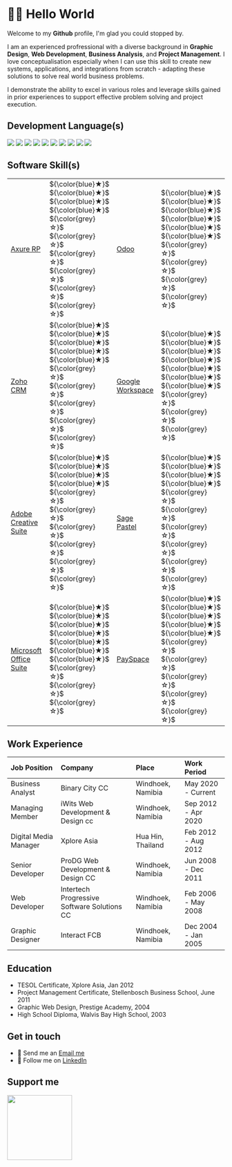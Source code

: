 # 👋🏻 Hello World

Welcome to my __Github__ profile, I'm glad you could stopped by.

I am an experienced profressional with a diverse background in **Graphic Design**, **Web Development**, **Business Analysis**, and **Project Management**. I love conceptualisation especially when I can use this skill to create new systems, applications, and integrations from scratch - adapting these solutions to solve real world business problems. 

I demonstrate the ability to excel in various roles and leverage skills gained in prior experiences to support effective problem solving and project execution.

## Development Language(s)
<img src="https://img.shields.io/badge/PHP-510359?style=flat-square&logo=php&logoColor=white"> <img src="https://img.shields.io/badge/HTML-bd4213?style=flat-square"> <img src="https://img.shields.io/badge/Python-FFD43B?style=flat-square&logo=python&logoColor=darkgreen"> <img src="https://img.shields.io/badge/CSS-181670?style=flat-square"> <img src="https://img.shields.io/badge/MySQL-f08502?style=flat-square&logo=mysql&logoColor=white"> <img src="https://img.shields.io/badge/SQL-0428d9?style=flat-square"> <img src="https://img.shields.io/badge/JavaScript-806d05?style=flat-square&logo=javascript&logoColor=white"> <img src="https://img.shields.io/badge/Google%20Scripting-10144a?style=flat-square&logo=google&logoColor=white"> <img src="https://img.shields.io/badge/Jscon-2b2828?style=flat-square&logo=json&logoColor=white"> <img src="https://img.shields.io/badge/XML-fc6108?style=flat-square">

## Software Skill(s)

<table>
  <tr>
    <td><a href="https://www.axure.com/" title="Axure RP">Axure RP</a></td>
    <td> ${\color{blue}★}$ ${\color{blue}★}$ ${\color{blue}★}$ ${\color{blue}★}$ ${\color{grey}☆}$ ${\color{grey}☆}$ ${\color{grey}☆}$ ${\color{grey}☆}$ ${\color{grey}☆}$ ${\color{grey}☆}$ </td>
    <td><a href="https://www.odoo.com/" title="Odoo">Odoo</a></td>
    <td> ${\color{blue}★}$ ${\color{blue}★}$ ${\color{blue}★}$ ${\color{blue}★}$ ${\color{blue}★}$ ${\color{blue}★}$ ${\color{grey}☆}$ ${\color{grey}☆}$ ${\color{grey}☆}$ ${\color{grey}☆}$</td>
  </tr>

  <tr>
    <td><a href="https://www.zoho.com/crm/" title="Zoho CRM">Zoho CRM</a></td>
    <td> ${\color{blue}★}$ ${\color{blue}★}$ ${\color{blue}★}$ ${\color{blue}★}$ ${\color{blue}★}$ ${\color{grey}☆}$ ${\color{grey}☆}$ ${\color{grey}☆}$ ${\color{grey}☆}$ ${\color{grey}☆}$</td>
    <td><a href="https://workspace.google.com/" title="Google Workspace">Google Workspace</a></td>
    <td> ${\color{blue}★}$ ${\color{blue}★}$ ${\color{blue}★}$ ${\color{blue}★}$ ${\color{blue}★}$ ${\color{blue}★}$ ${\color{blue}★}$ ${\color{grey}☆}$ ${\color{grey}☆}$ ${\color{grey}☆}$ </td>
  </tr>

  
  <tr>
    <td><a href="https://www.adobe.com/creativecloud.html" title="Adobe Creative Suite">Adobe Creative Suite</a></td>
    <td>${\color{blue}★}$ ${\color{blue}★}$ ${\color{blue}★}$ ${\color{blue}★}$ ${\color{grey}☆}$ ${\color{grey}☆}$ ${\color{grey}☆}$ ${\color{grey}☆}$ ${\color{grey}☆}$ ${\color{grey}☆}$</td>
    <td><a href="https://www.sage.com/africa/products/sage-50cloud-pastel-partner/?gclid=Cj0KCQjwnf-kBhCnARIsAFlg492U2YHgrdwUJJMKqC9IqMXIZ_fxaehsjx0l8lKH8emY8cNs8FiL6lIaAvz_EALw_wcB&gclsrc=aw.ds" title="Sage Pastel">Sage Pastel</a></td>
    <td>${\color{blue}★}$ ${\color{blue}★}$ ${\color{blue}★}$ ${\color{blue}★}$ ${\color{grey}☆}$ ${\color{grey}☆}$ ${\color{grey}☆}$ ${\color{grey}☆}$ ${\color{grey}☆}$ ${\color{grey}☆}$</td>
  </tr>

  <tr>
    <td><a href="https://www.microsoft.com/en-us/microsoft-365/products-apps-services" title="Microsoft Office Suite">Microsoft Office Suite</a></td>
    <td>${\color{blue}★}$ ${\color{blue}★}$ ${\color{blue}★}$ ${\color{blue}★}$ ${\color{blue}★}$ ${\color{blue}★}$ ${\color{blue}★}$ ${\color{grey}☆}$ ${\color{grey}☆}$ ${\color{grey}☆}$</td>
    <td><a href="https://www.payspace.com/" title="PaySpace">PaySpace</a></td>
    <td>${\color{blue}★}$ ${\color{blue}★}$ ${\color{blue}★}$ ${\color{blue}★}$ ${\color{blue}★}$ ${\color{grey}☆}$ ${\color{grey}☆}$ ${\color{grey}☆}$ ${\color{grey}☆}$ ${\color{grey}☆}$</td>
  </tr>
  
</table>

## Work Experience
  
  | Job Position | Company | Place | Work Period |
  | :--- | :--- | :--- | :--- |
  | Business Analyst | Binary City CC | Windhoek, Namibia | May 2020 - Current |
  | Managing Member | iWits Web Development & Design cc | Windhoek, Namibia | Sep 2012 - Apr 2020 |
  | Digital Media Manager | Xplore Asia | Hua Hin, Thailand |Feb 2012 - Aug 2012 |
  | Senior Developer | ProDG Web Development & Design CC | Windhoek, Namibia | Jun 2008 - Dec 2011 |
  | Web Developer | Intertech Progressive Software Solutions CC | Windhoek, Namibia | Feb 2006 - May 2008 |
  | Graphic Designer | Interact FCB | Windhoek, Namibia | Dec 2004 - Jan 2005 |

## Education
  
  - TESOL Certificate, Xplore Asia, Jan 2012
  - Project Management Certificate, Stellenbosch Business School, June 2011
  - Graphic Web Design, Prestige Academy, 2004
  - High School Diploma, Walvis Bay High School, 2003

## Get in touch
- 📧 Send me an [Email me](mailto:yolindavdl@gmail.com) 
- 🔗 Follow me on [LinkedIn](https://www.linkedin.com/in/yolindavdl/)

## Support me
<a href="https://www.buymeacoffee.com/yolindavdl"><img src="https://cdn.buymeacoffee.com/buttons/v2/default-yellow.png" width="150" /></a>
